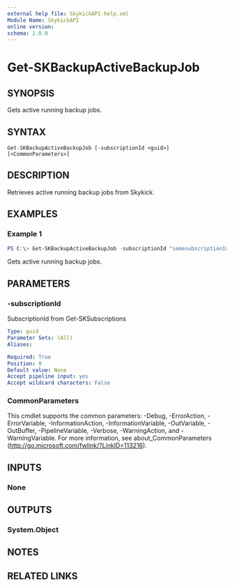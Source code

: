 ```yaml
---
external help file: SkykickAPI-help.xml
Module Name: SkykickAPI
online version:
schema: 2.0.0
---
```


# Get-SKBackupActiveBackupJob

## SYNOPSIS
Gets active running backup jobs.

## SYNTAX

```
Get-SKBackupActiveBackupJob [-subscriptionId <guid>] [<CommonParameters>]
```

## DESCRIPTION
Retrieves active running backup jobs from Skykick.

## EXAMPLES

### Example 1
```powershell
PS C:\> Get-SKBackupActiveBackupJob -subscriptionId "somesubscriptionId"
```

Gets active running backup jobs.

## PARAMETERS

### -subscriptionId
SubscriptionId from Get-SKSubscriptions

```yaml
Type: guid
Parameter Sets: (All)
Aliases:

Required: True
Position: 0
Default value: None
Accept pipeline input: yes
Accept wildcard characters: False
```

### CommonParameters
This cmdlet supports the common parameters: -Debug, -ErrorAction, -ErrorVariable, -InformationAction, -InformationVariable, -OutVariable, -OutBuffer, -PipelineVariable, -Verbose, -WarningAction, and -WarningVariable.
For more information, see about_CommonParameters (http://go.microsoft.com/fwlink/?LinkID=113216).

## INPUTS

### None

## OUTPUTS

### System.Object
## NOTES

## RELATED LINKS
